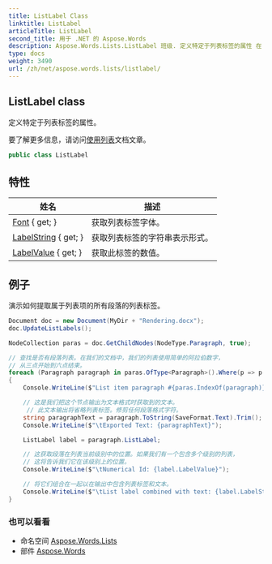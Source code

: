 ```yaml
---
title: ListLabel Class
linktitle: ListLabel
articleTitle: ListLabel
second_title: 用于 .NET 的 Aspose.Words
description: Aspose.Words.Lists.ListLabel 班级. 定义特定于列表标签的属性 在 C#.
type: docs
weight: 3490
url: /zh/net/aspose.words.lists/listlabel/
---
```

## ListLabel class

定义特定于列表标签的属性。

要了解更多信息，请访问[使用列表](https://docs.aspose.com/words/net/working-with-lists/)文档文章。

```csharp
public class ListLabel
```

## 特性

| 姓名 | 描述 |
| --- | --- |
| [Font](../../aspose.words.lists/listlabel/font/) { get; } | 获取列表标签字体。 |
| [LabelString](../../aspose.words.lists/listlabel/labelstring/) { get; } | 获取列表标签的字符串表示形式。 |
| [LabelValue](../../aspose.words.lists/listlabel/labelvalue/) { get; } | 获取此标签的数值。 |

## 例子

演示如何提取属于列表项的所有段落的列表标签。

```csharp
Document doc = new Document(MyDir + "Rendering.docx");
doc.UpdateListLabels();

NodeCollection paras = doc.GetChildNodes(NodeType.Paragraph, true);

// 查找是否有段落列表。在我们的文档中，我们的列表使用简单的阿拉伯数字，
// 从三点开始到六点结束。
foreach (Paragraph paragraph in paras.OfType<Paragraph>().Where(p => p.ListFormat.IsListItem))
{
    Console.WriteLine($"List item paragraph #{paras.IndexOf(paragraph)}");

    // 这是我们把这个节点输出为文本格式时获取到的文本。
     // 此文本输出将省略列表标签。修剪任何段落格式字符。
    string paragraphText = paragraph.ToString(SaveFormat.Text).Trim();
    Console.WriteLine($"\tExported Text: {paragraphText}");

    ListLabel label = paragraph.ListLabel;

    // 这获取段落在列表当前级别中的位置。如果我们有一个包含多个级别的列表，
    // 这将告诉我们它在该级别上的位置。
    Console.WriteLine($"\tNumerical Id: {label.LabelValue}");

    // 将它们组合在一起以在输出中包含列表标签和文本。
    Console.WriteLine($"\tList label combined with text: {label.LabelString} {paragraphText}");
}
```

### 也可以看看

* 命名空间 [Aspose.Words.Lists](../../aspose.words.lists/)
* 部件 [Aspose.Words](../../)
